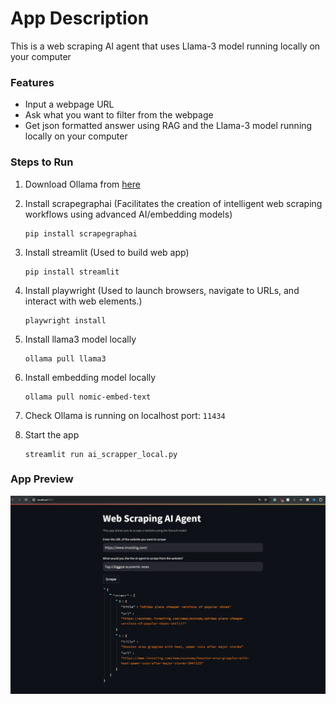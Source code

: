 # App Description

This is a web scraping AI agent that uses Llama-3 model running locally on your computer

### Features
- Input a webpage URL
- Ask what you want to filter from the webpage
- Get json formatted answer using RAG and the Llama-3 model running locally on your computer

### Steps to Run

1. Download Ollama from [here](https://ollama.com/download/)

2. Install scrapegraphai (Facilitates the creation of intelligent web scraping workflows using advanced AI/embedding models)
    ```
    pip install scrapegraphai
    ```

3. Install streamlit (Used to build web app)
    ```
    pip install streamlit
    ```

4. Install playwright (Used to launch browsers, navigate to URLs, and interact with web elements.)
    ```
    playwright install
    ```

5. Install llama3 model locally
    ```
    ollama pull llama3
    ```
6. Install embedding model locally
    ```
    ollama pull nomic-embed-text
    ```

7. Check Ollama is running on localhost port: `11434`

8. Start the app
    ```
    streamlit run ai_scrapper_local.py
    ```

### App Preview
![Web-Scraper-Screenshot](image.png)
